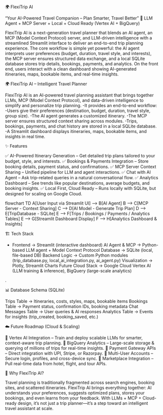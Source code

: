 🌍 FlexiTrip AI

“Your AI-Powered Travel Companion – Plan Smarter, Travel Better”
📌 LLM Agent + MCP Server + Local + Cloud Ready (Vertex AI + BigQuery)

FlexiTrip AI is a next-generation travel planner that blends an AI agent, an MCP (Model Context Protocol) server, and LLM-driven intelligence with a streamlined Streamlit interface to deliver an end-to-end trip planning experience. The core workflow is simple yet powerful: the AI agent interprets user preferences (budget, duration, travel style, and interests), the MCP server ensures structured data exchange, and a local SQLite database stores trip details, bookings, payments, and analytics. On the front end, users interact with a clean dashboard showing AI-generated itineraries, maps, bookable items, and real-time insights.

🌍 FlexiTrip AI – Intelligent Travel Planner

FlexiTrip AI is an AI-powered travel planning assistant that brings together LLMs, MCP (Model Context Protocol), and data-driven intelligence to simplify and personalize trip planning.
-It provides an end-to-end workflow:
-Users give their preferences (destination, budget, duration, travel style, group size).
-The AI agent generates a customized itinerary.
-The MCP server ensures structured context sharing across modules.
-Trips, bookings, payments, and chat history are stored in a local SQLite database.
-A Streamlit dashboard displays itineraries, maps, bookable items, and insights in real time.

✨ Features

✅ AI-Powered Itinerary Generation – Get detailed trip plans tailored to your budget, style, and interests.
✅ Bookings & Payments Integration – Store booking details, payment status, and confirmations.
✅ MCP Server Context Sharing – Unified pipeline for LLM and agent interactions.
✅ Chat with AI Agent – Ask trip-related queries in a natural conversational flow.
✅ Analytics Dashboard – See trends like popular destinations, average budgets, and booking insights.
✅ Local First, Cloud Ready – Runs locally with SQLite, but designed for scaling on Google Cloud.

flowchart TD
    A[User Input via Streamlit UI] --> B[AI Agent]
    B --> C[MCP Server - Context Sharing]
    C --> D[AI Model - Generate Trip Plan]
    D --> E[TripDatabase - SQLite]
    E --> F[Trips / Bookings / Payments / Analytics Tables]
    E --> G[Streamlit Dashboard Display]
    F --> H[Analytics Dashboard & Insights]

🏗️ Tech Stack

- Frontend → Streamlit
 (interactive dashboard)
AI Agent & MCP → Python-based LLM agent + Model Context Protocol
Database → SQLite (local, file-based DB)
Backend Logic → Custom Python modules (trip_database.py, local_ai_integration.py, ai_agent.py)
Visualization → Plotly, Streamlit Charts
Future Cloud Stack → Google Cloud Vertex AI (LLM training & inference), BigQuery (large-scale analytics)

.

📊 Database Schema (SQLite)

Trips Table → Itineraries, costs, styles, maps, bookable items
Bookings Table → Payment status, confirmation IDs, booking metadata
Chat Messages Table → User queries & AI responses
Analytics Table → Events for insights (trip_created, booking_saved, etc.)

☁️ Future Roadmap (Cloud & Scaling)

🔹 Vertex AI Integration – Train and deploy scalable LLMs for smarter, context-aware trip planning.
🔹 BigQuery Analytics – Large-scale storage & querying of millions of trips for real-time insights.
🔹 Payment Gateway APIs – Direct integration with UPI, Stripe, or Razorpay.
🔹 Multi-User Accounts – Secure login, profiles, and cross-device sync.
🔹 Marketplace Integration – Pull real-time data from hotel, flight, and tour APIs.

📖 Why FlexiTrip AI?

Travel planning is traditionally fragmented across search engines, booking sites, and scattered itineraries. FlexiTrip AI brings everything together: AI understands your preferences, suggests optimized plans, stores your bookings, and even learns from your feedback. With LLMs + MCP + Cloud-ready design, it’s not just a trip planner—it’s a step toward an intelligent travel assistant at scale.  
